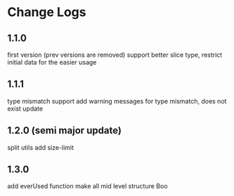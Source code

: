 # Change Logs

## 1.1.0
first version (prev versions are removed)
support better slice type,
restrict initial data for the easier usage

## 1.1.1
type mismatch support
add warning messages for type mismatch, does not exist update

## 1.2.0 (semi major update)
split utils
add size-limit

## 1.3.0
add everUsed function
make all mid level structure Boo